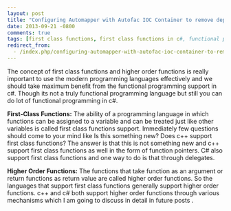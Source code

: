 ```yaml
---
layout: post
title: "Configuring Automapper with Autofac IOC Container to remove dependency on static Mapper"
date: 2013-09-21 -0800
comments: true
tags: [first class functions, first class functions in c#, functional programming, functional programming in c#, higher order functions, higher order functions in c#]
redirect_from:
  - /index.php/configuring-automapper-with-autofac-ioc-container-to-remove-dependency-on-static-mapper/
---
```

The concept of first class functions and higher order functions is really important to use the modern programming languages effectively and we should take maximum benefit from the functional programming support in c#. Though its not a truly functional programming language but still you can do lot of functional programming in c#.

**First-Class Functions:** The ability of a programming language in which functions can be assigned to a variable and can be treated just like other variables is called first class functions support. Immediately few questions should come to your mind like Is this something new? Does c++ support first class functions?  The answer is that this is not something new and c++ support first class functions as well in the form of function pointers. C# also support first class functions and one way to do is that through delegates.

**Higher Order Functions:** The functions that take function as an argument or return functions as return value are called higher order functions. So the languages that support first class functions generally support higher order functions. c++ and c# both support higher order functions through various mechanisms which I am going to discuss in detail in future posts .